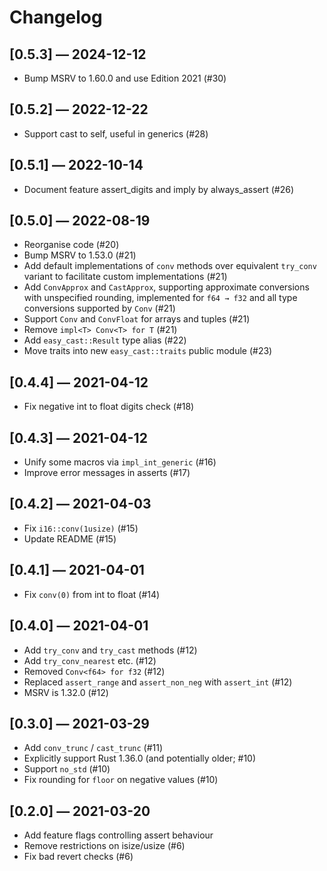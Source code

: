 Changelog
=========

## [0.5.3] — 2024-12-12

-   Bump MSRV to 1.60.0 and use Edition 2021 (#30)

## [0.5.2] — 2022-12-22

-   Support cast to self, useful in generics (#28)

## [0.5.1] — 2022-10-14

-   Document feature assert_digits and imply by always_assert (#26)

## [0.5.0] — 2022-08-19

-   Reorganise code (#20)
-   Bump MSRV to 1.53.0 (#21)
-   Add default implementations of `conv` methods over equivalent `try_conv`
    variant to facilitate custom implementations (#21)
-   Add `ConvApprox` and `CastApprox`, supporting approximate conversions
    with unspecified rounding, implemented for `f64 → f32` and all type
    conversions supported by `Conv` (#21)
-   Support `Conv` and `ConvFloat` for arrays and tuples (#21)
-   Remove `impl<T> Conv<T> for T` (#21)
-   Add `easy_cast::Result` type alias (#22)
-   Move traits into new `easy_cast::traits` public module (#23)

## [0.4.4] — 2021-04-12

-   Fix negative int to float digits check (#18)

## [0.4.3] — 2021-04-12

-   Unify some macros via `impl_int_generic` (#16)
-   Improve error messages in asserts (#17)

## [0.4.2] — 2021-04-03

-   Fix `i16::conv(1usize)` (#15)
-   Update README (#15)

## [0.4.1] — 2021-04-01

-   Fix `conv(0)` from int to float (#14)

## [0.4.0] — 2021-04-01

-   Add `try_conv` and `try_cast` methods (#12)
-   Add `try_conv_nearest` etc. (#12)
-   Removed `Conv<f64> for f32` (#12)
-   Replaced `assert_range` and `assert_non_neg` with `assert_int` (#12)
-   MSRV is 1.32.0 (#12)

## [0.3.0] — 2021-03-29

-   Add `conv_trunc` / `cast_trunc` (#11)
-   Explicitly support Rust 1.36.0 (and potentially older; #10)
-   Support `no_std` (#10)
-   Fix rounding for `floor` on negative values (#10)

## [0.2.0] — 2021-03-20

-   Add feature flags controlling assert behaviour
-   Remove restrictions on isize/usize (#6)
-   Fix bad revert checks (#6)
